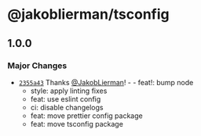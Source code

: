 # @jakoblierman/tsconfig

## 1.0.0

### Major Changes

- [`2355a43`](https://github.com/JakobLierman/js-tooling/commit/2355a4333bc4bedd81d38386f4a7c8670fbb8e27) Thanks [@JakobLierman](https://github.com/JakobLierman)! - - feat!: bump node
  - style: apply linting fixes
  - feat: use eslint config
  - ci: disable changelogs
  - feat: move prettier config package
  - feat: move tsconfig package

